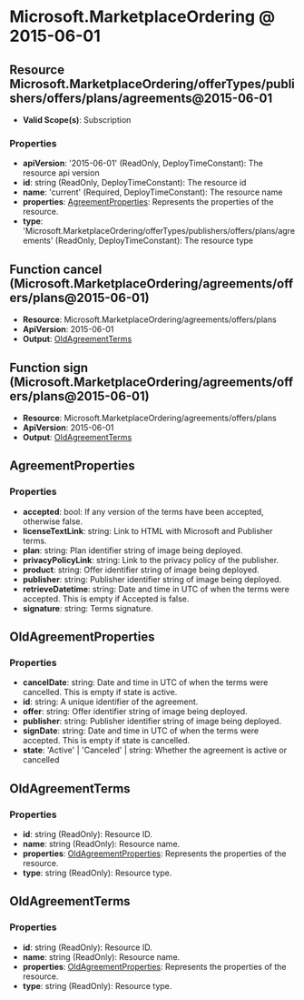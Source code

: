 # Microsoft.MarketplaceOrdering @ 2015-06-01

## Resource Microsoft.MarketplaceOrdering/offerTypes/publishers/offers/plans/agreements@2015-06-01
* **Valid Scope(s)**: Subscription
### Properties
* **apiVersion**: '2015-06-01' (ReadOnly, DeployTimeConstant): The resource api version
* **id**: string (ReadOnly, DeployTimeConstant): The resource id
* **name**: 'current' (Required, DeployTimeConstant): The resource name
* **properties**: [AgreementProperties](#agreementproperties): Represents the properties of the resource.
* **type**: 'Microsoft.MarketplaceOrdering/offerTypes/publishers/offers/plans/agreements' (ReadOnly, DeployTimeConstant): The resource type

## Function cancel (Microsoft.MarketplaceOrdering/agreements/offers/plans@2015-06-01)
* **Resource**: Microsoft.MarketplaceOrdering/agreements/offers/plans
* **ApiVersion**: 2015-06-01
* **Output**: [OldAgreementTerms](#oldagreementterms)

## Function sign (Microsoft.MarketplaceOrdering/agreements/offers/plans@2015-06-01)
* **Resource**: Microsoft.MarketplaceOrdering/agreements/offers/plans
* **ApiVersion**: 2015-06-01
* **Output**: [OldAgreementTerms](#oldagreementterms)

## AgreementProperties
### Properties
* **accepted**: bool: If any version of the terms have been accepted, otherwise false.
* **licenseTextLink**: string: Link to HTML with Microsoft and Publisher terms.
* **plan**: string: Plan identifier string of image being deployed.
* **privacyPolicyLink**: string: Link to the privacy policy of the publisher.
* **product**: string: Offer identifier string of image being deployed.
* **publisher**: string: Publisher identifier string of image being deployed.
* **retrieveDatetime**: string: Date and time in UTC of when the terms were accepted. This is empty if Accepted is false.
* **signature**: string: Terms signature.

## OldAgreementProperties
### Properties
* **cancelDate**: string: Date and time in UTC of when the terms were cancelled. This is empty if state is active.
* **id**: string: A unique identifier of the agreement.
* **offer**: string: Offer identifier string of image being deployed.
* **publisher**: string: Publisher identifier string of image being deployed.
* **signDate**: string: Date and time in UTC of when the terms were accepted. This is empty if state is cancelled.
* **state**: 'Active' | 'Canceled' | string: Whether the agreement is active or cancelled

## OldAgreementTerms
### Properties
* **id**: string (ReadOnly): Resource ID.
* **name**: string (ReadOnly): Resource name.
* **properties**: [OldAgreementProperties](#oldagreementproperties): Represents the properties of the resource.
* **type**: string (ReadOnly): Resource type.

## OldAgreementTerms
### Properties
* **id**: string (ReadOnly): Resource ID.
* **name**: string (ReadOnly): Resource name.
* **properties**: [OldAgreementProperties](#oldagreementproperties): Represents the properties of the resource.
* **type**: string (ReadOnly): Resource type.

